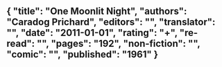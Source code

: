 {
 "title": "One Moonlit Night",
 "authors": "Caradog Prichard",
 "editors": "",
 "translator": "",
 "date": "2011-01-01",
 "rating": "+",
 "re-read": "",
 "pages": "192",
 "non-fiction": "",
 "comic": "",
 "published": "1961"
}
---

